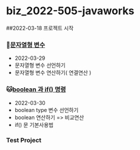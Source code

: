 # biz_2022-505-javaworks
##2022-03-18 프로젝트 시작


### :hamster:[문자열형 변수](https://github.com/kimdyg/biz_2022-505-javaworks/tree/master/Java_10_variable_05)
* 2022-03-29
* 문자열형 변수 선언하기
* 문자열형 변수 연산하기( 연결연산 )

### :cat:[boolean 과 if() 명령](https://github.com/kimdyg/biz_2022-505-javaworks/tree/master/Java_10_variable_06)
* 2022-03-30
* boolean type 변수 선언하기
* boolean 연산하기 => 비교연산
* if() 문 기본사용법


### Test Project